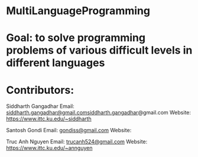 MultiLanguageProgramming
========================

Goal: to solve programming problems of various difficult levels in different languages
====

Contributors: 
============
Siddharth Gangadhar 
    Email: siddharth.gangadhar@gmail.comsiddharth.gangadhar@gmail.com
    Website: https://www.ittc.ku.edu/~siddharth

Santosh Gondi
    Email: gondiss@gmail.com
    Website:

Truc Anh Nguyen
    Email: trucanh524@gmail.com
    Website: https://www.ittc.ku.edu/~annguyen

